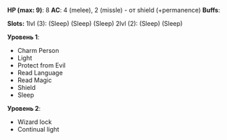 
**HP (max: 9)**: 8
**AC**: 4 (melee), 2 (missle) - от shield (+permanence)
**Buffs**:

**Slots:**
1lvl (3): (Sleep) (Sleep) (Sleep)
2lvl (2): (Sleep) (Sleep)

**Уровень 1**:
- Charm Person
- Light
- Protect from Evil
- Read Language
- Read Magic
- Shield
- Sleep

**Уровень 2**:
- Wizard lock
- Continual light